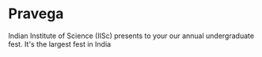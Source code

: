 # Pravega 

Indian Institute of Science (IISc) presents to your our annual undergraduate fest. It's the largest fest in India
